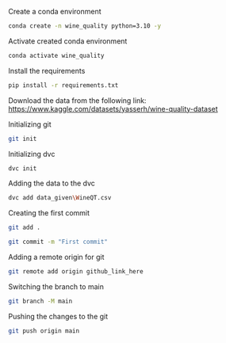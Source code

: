 Create a conda environment

```bash
conda create -n wine_quality python=3.10 -y
```

Activate created conda environment

```bash
conda activate wine_quality
```

Install the requirements

```bash
pip install -r requirements.txt
```

Download the data from the following link:  https://www.kaggle.com/datasets/yasserh/wine-quality-dataset

Initializing git

```bash
git init
```

Initializing dvc

```bash
dvc init
```

Adding the data to the dvc

```bash
dvc add data_given\WineQT.csv
```

Creating the first commit

```bash
git add .
```
```bash
git commit -m "First commit"
```
Adding a remote origin for git

```bash
git remote add origin github_link_here
```

Switching the branch to main

```bash
git branch -M main
```

Pushing the changes to the git

```bash
git push origin main
```